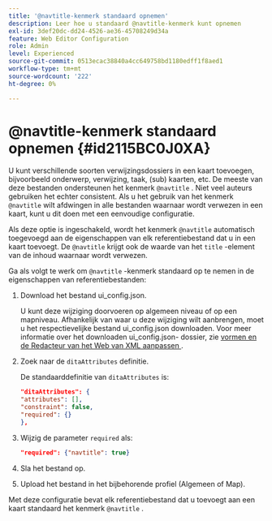 ```yaml
---
title: '@navtitle-kenmerk standaard opnemen'
description: Leer hoe u standaard @navtitle-kenmerk kunt opnemen
exl-id: 3def20dc-dd24-4526-ae36-45708249d34a
feature: Web Editor Configuration
role: Admin
level: Experienced
source-git-commit: 0513ecac38840a4cc649758bd1180edff1f8aed1
workflow-type: tm+mt
source-wordcount: '222'
ht-degree: 0%

---
```


# @navtitle-kenmerk standaard opnemen {#id2115BC0J0XA}

U kunt verschillende soorten verwijzingsdossiers in een kaart toevoegen, bijvoorbeeld onderwerp, verwijzing, taak, \(sub\) kaarten, etc. De meeste van deze bestanden ondersteunen het kenmerk `@navtitle` . Niet veel auteurs gebruiken het echter consistent. Als u het gebruik van het kenmerk `@navtitle` wilt afdwingen in alle bestanden waarnaar wordt verwezen in een kaart, kunt u dit doen met een eenvoudige configuratie.

Als deze optie is ingeschakeld, wordt het kenmerk `@navtitle` automatisch toegevoegd aan de eigenschappen van elk referentiebestand dat u in een kaart toevoegt. De `@navtitle` krijgt ook de waarde van het `title` -element van de inhoud waarnaar wordt verwezen.

Ga als volgt te werk om `@navtitle` -kenmerk standaard op te nemen in de eigenschappen van referentiebestanden:

1. Download het bestand ui\_config.json.

   U kunt deze wijziging doorvoeren op algemeen niveau of op een mapniveau. Afhankelijk van waar u deze wijziging wilt aanbrengen, moet u het respectievelijke bestand ui\_config.json downloaden. Voor meer informatie over het downloaden ui\_config.json- dossier, zie [ vormen en de Redacteur van het Web van XML aanpassen ](conf-folder-level.md#id2065G300O5Z).

1. Zoek naar de `ditaAttributes` definitie.

   De standaarddefinitie van `ditaAttributes` is:

   ```json
   "ditaAttributes": {
   "attributes": [],
   "constraint": false,
   "required": {}
   },
   ```

1. Wijzig de parameter `required` als:

   ```json
   "required": {"navtitle": true}
   ```

1. Sla het bestand op.

1. Upload het bestand in het bijbehorende profiel \(Algemeen of Map\).


Met deze configuratie bevat elk referentiebestand dat u toevoegt aan een kaart standaard het kenmerk `@navtitle` .
